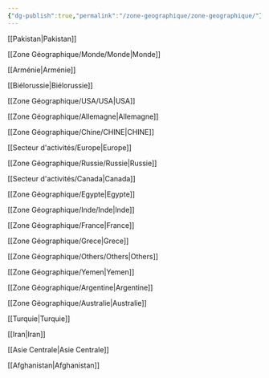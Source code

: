 ```yaml
---
{"dg-publish":true,"permalink":"/zone-geographique/zone-geographique/"}
---
```


[[Pakistan\|Pakistan]]

[[Zone Géographique/Monde/Monde\|Monde]]

[[Arménie\|Arménie]]

[[Biélorussie\|Biélorussie]]

[[Zone Géographique/USA/USA\|USA]]

[[Zone Géographique/Allemagne\|Allemagne]]

[[Zone Géographique/Chine/CHINE\|CHINE]]

[[Secteur d'activités/Europe\|Europe]]

[[Zone Géographique/Russie/Russie\|Russie]]

[[Secteur d'activités/Canada\|Canada]]

[[Zone Géographique/Egypte\|Egypte]]

[[Zone Géographique/Inde/Inde\|Inde]]

[[Zone Géographique/France\|France]]

[[Zone Géographique/Grece\|Grece]]

[[Zone Géographique/Others/Others\|Others]]

[[Zone Géographique/Yemen\|Yemen]]

[[Zone Géographique/Argentine\|Argentine]]

[[Zone Géographique/Australie\|Australie]]

[[Turquie\|Turquie]]

[[Iran\|Iran]]

[[Asie Centrale\|Asie Centrale]]

[[Afghanistan\|Afghanistan]]





